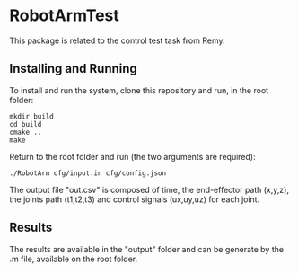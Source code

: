 # RobotArmTest
This package is related to the control test task from Remy.

## Installing and Running

To install and run the system, clone this repository and run, in the root folder:
```
mkdir build
cd build
cmake ..
make
```
Return to the root folder and run (the two arguments are required):
```
./RobotArm cfg/input.in cfg/config.json
```
The output file "out.csv" is composed of time, the end-effector path (x,y,z), the joints path (t1,t2,t3) and control signals (ux,uy,uz) for each joint.

## Results

The results are available in the "output" folder and can be generate by the .m file, available on the root folder.